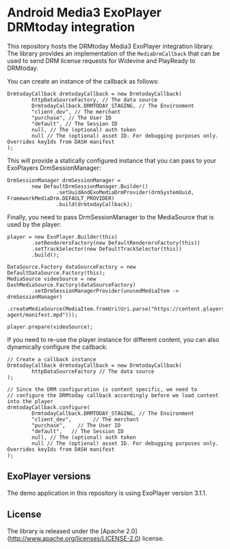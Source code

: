 # Android Media3 ExoPlayer DRMtoday integration

This repository hosts the DRMtoday Media3 ExoPlayer integration library. The library provides
an implementation of the `MediaDrmCallback` that can be used to send DRM license requests for
Widevine and PlayReady to DRMtoday.

You can create an instance of the callback as follows:

```
DrmtodayCallback drmtodayCallback = new DrmtodayCallback(
        httpDataSourceFactory, // The data source
        DrmtodayCallback.DRMTODAY_STAGING, // The Environment
        "client_dev", // The merchant
        "purchase", // The User ID
        "default", // The Session ID
        null, // The (optional) auth token
        null // The (optional) asset ID. For debugging purposes only. Overrides keyIds from DASH manifest
);
```

This will provide a statically configured instance that you can pass to your ExoPlayers
DrmSessionManager:

```
DrmSessionManager drmSessionManager =
        new DefaultDrmSessionManager.Builder()
                .setUuidAndExoMediaDrmProvider(drmSystemUuid, FrameworkMediaDrm.DEFAULT_PROVIDER)
                .build(drmtodayCallback);
```

Finally, you need to pass DrmSessionManager to the MediaSource that is used by the player:

```
player = new ExoPlayer.Builder(this)
        .setRenderersFactory(new DefaultRenderersFactory(this))
        .setTrackSelector(new DefaultTrackSelector(this))
        .build();

DataSource.Factory dataSourceFactory = new DefaultDataSource.Factory(this);
MediaSource videoSource = new DashMediaSource.Factory(dataSourceFactory)
        .setDrmSessionManagerProvider(unusedMediaItem -> drmSessionManager)
        .createMediaSource(MediaItem.fromUri(Uri.parse("https://content.players.castlabs.com/demos/drm-agent/manifest.mpd")));

player.prepare(videoSource);
```

If you need to re-use the player instance for different content, you can also dynamically
configure the callback:

```
// Create a callback instance
DrmtodayCallback drmtodayCallback = new DrmtodayCallback(
        httpDataSourceFactory // The data source
);

// Since the DRM configuration is content specific, we need to
// configure the DRMtoday callback accordingly before we load content into the player
drmtodayCallback.configure(
        DrmtodayCallback.DRMTODAY_STAGING, // The Environment
        "client_dev",       // The merchant
        "purchase",    // The User ID
        "default",   // The Session ID
        null, // The (optional) auth token
        null // The (optional) asset ID. For debugging purposes only. Overrides keyIds from DASH manifest
);
```

## ExoPlayer versions

The demo application in this repository is using ExoPlayer version 3.1.1.


## License

The library is released under the [Apache 2.0] (http://www.apache.org/licenses/LICENSE-2.0) license.
